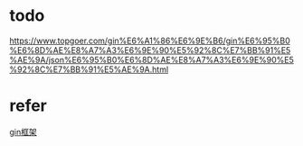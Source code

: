 
# todo

[//]: # (gin 数据解析和绑定)
https://www.topgoer.com/gin%E6%A1%86%E6%9E%B6/gin%E6%95%B0%E6%8D%AE%E8%A7%A3%E6%9E%90%E5%92%8C%E7%BB%91%E5%AE%9A/json%E6%95%B0%E6%8D%AE%E8%A7%A3%E6%9E%90%E5%92%8C%E7%BB%91%E5%AE%9A.html
# refer
[gin框架](https://www.topgoer.com/gin%E6%A1%86%E6%9E%B6/)  